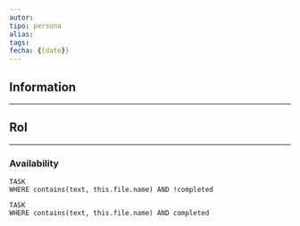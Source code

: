 ```yaml
---
autor:
tipo: persona
alias:
tags: 
fecha: {{date}}
---
```


## Information
- - -


## Rol
- - -


### Availability

```dataview
TASK
WHERE contains(text, this.file.name) AND !completed
```

```dataview
TASK
WHERE contains(text, this.file.name) AND completed
```

